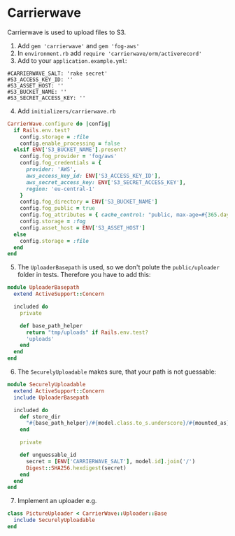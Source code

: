 # Carrierwave

Carrierwave is used to upload files to S3.

1. Add `gem 'carrierwave'` and `gem 'fog-aws'`
2. In `environment.rb` add `require 'carrierwave/orm/activerecord'`
3. Add to your `application.example.yml`:

```
#CARRIERWAVE_SALT: 'rake secret'
#S3_ACCESS_KEY_ID: ''
#S3_ASSET_HOST: ''
#S3_BUCKET_NAME: ''
#S3_SECRET_ACCESS_KEY: ''
```

4. Add `initializers/carrierwave.rb`

```rb
CarrierWave.configure do |config|
  if Rails.env.test?
    config.storage = :file
    config.enable_processing = false
  elsif ENV['S3_BUCKET_NAME'].present?
    config.fog_provider = 'fog/aws'
    config.fog_credentials = {
      provider: 'AWS',
      aws_access_key_id: ENV['S3_ACCESS_KEY_ID'],
      aws_secret_access_key: ENV['S3_SECRET_ACCESS_KEY'],
      region: 'eu-central-1'
    }
    config.fog_directory = ENV['S3_BUCKET_NAME']
    config.fog_public = true
    config.fog_attributes = { cache_control: "public, max-age=#{365.days.to_i}" }
    config.storage = :fog
    config.asset_host = ENV['S3_ASSET_HOST']
  else
    config.storage = :file
  end
end
```

5. The `UploaderBasepath` is used, so we don't polute the `public/uploader` folder in tests. Therefore you have to add this:

```rb
module UploaderBasepath
  extend ActiveSupport::Concern

  included do
    private

    def base_path_helper
      return "tmp/uploads" if Rails.env.test?
      'uploads'
    end
  end
end
```

6. The `SecurelyUploadable` makes sure, that your path is not guessable:

```rb
module SecurelyUploadable
  extend ActiveSupport::Concern
  include UploaderBasepath

  included do
    def store_dir
      "#{base_path_helper}/#{model.class.to_s.underscore}/#{mounted_as}/#{unguessable_id}"
    end

    private

    def unguessable_id
      secret = [ENV['CARRIERWAVE_SALT'], model.id].join('/')
      Digest::SHA256.hexdigest(secret)
    end
  end
end
```

7. Implement an uploader e.g.

```rb
class PictureUploader < CarrierWave::Uploader::Base
  include SecurelyUploadable
end
```

